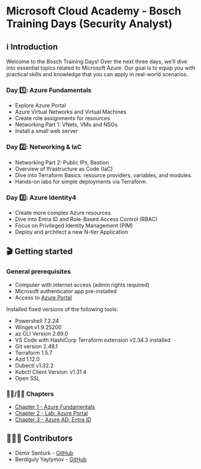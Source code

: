 # Microsoft Cloud Academy - Bosch Training Days (Security Analyst)

## ℹ️ Introduction

Welcome to the Bosch Training Days! Over the next three days, we’ll dive into essential topics related to Microsoft Azure. Our goal is to equip you with practical skills and knowledge that you can apply in real-world scenarios.

### Day 1️⃣: Azure Fundamentals

- Explore Azure Portal
- Azure Virtual Networks and Virtual Machines
- Create role assignments for resources
- Networking Part 1: VNets, VMs and NSGs
- Install a small web server

### Day 2️⃣: Networking & IaC

- Networking Part 2: Public IPs, Bastion
- Overview of Ifrastructure as Code (IaC)
- Dive into Terraform Basics: resource providers, variables, and modules.
- Hands-on labs for simple deployments via Terraform.

### Day 3️⃣: Azure Identity4

- Create more complex Azure resources
- Dive into Entra ID and Role-Based Access Control (RBAC)
- Focus on Privileged Identity Management (PIM)
- Deploy and architect a new N-tier Application


## 🎬 Getting started

### General prerequisites

- Computer with internet access (admin rights required)
- Microsoft authenticator app pre-installed
- Access to [Azure Portal](https://portal.azure.com/)

Installed fixed versions of the following tools:

- Powershell 7.2.24
- Winget v1.9.25200
- az CLI Version 2.69.0
- VS Code with HashiCorp Terraform extension v2.34.3 installed
- Git version 2.48.1
- Terraform 1.5.7
- Azd 1.12.0
- Dubectl v1.32.2
- Kubctl Client Version: v1.31.4
- Open SSL

### 🧑‍🏫/🧑‍🔬 Chapters

- [Chapter 1 - Azure Fundamentals](chapters/chapter-1/README.md)
- [Chapter 2 - Lab: Azure Portal](chapters/chapter-2/README.md)
- [Chapter 3 - Azure AD: Entra ID](chapters/chapter-3/README.md)

## 🧑‍🤝‍🧑 Contributors

- Demir Senturk - [GitHub](https://github.com/demirsenturk_microsoft)
- Berdiguly Yaylymov - [GitHub](https://github.com/yaylymov)
